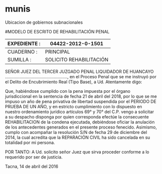 # munis
Ubicacion de gobiernos subnacionales


 #MODELO DE ESCRITO DE REHABILITACIÓN PENAL

EXPEDIENTE :  |  04422-2012-0-1501
--------------|--------------
CUADERNO    :  |  PRINCIPAL
SUMILLA         :  |  SOLICITO REHABILITACIÓN


SEÑOR JUEZ DEL TERCER JUZGADO PENAL LIQUIDADOR DE HUANCAYO
……………………………………………, en el Proceso Penal que se me instruyó por el Delito de Encubrimiento Real (Tipo Base), a Ud. Atentamente digo:

Que, habiéndose cumplido con la pena impuesta por el órgano jurisdiccional en la sentencia de fecha 21 de abril del 2018, por lo que se me impuso un año de pena privativa de libertad suspendida por el PERIODO DE PRUEBA DE UN AÑO, y en estricto cumplimiento con lo dispuesto en nuestro ordenamiento jurídico artículos 69° y 70° del C.P. vengo a solicitar a su despacho disponga por quien corresponda efectúe la consecuente REHABILITACION de la condena ejecutada, debiéndose oficiar la anulación de los antecedentes generados en el presente proceso fenecido. Asimismo, cumplo con acompañar la resolución S/N de fecha 29 de diciembre del 2014, la cual acredita que la REPARACIÓN CIVIL ha sido cancelada en su totalidad por mi persona.

POR TANTO: 
A Ud. solicito señor Juez que sirva proceder conforme a lo requerido por ser de justicia.

Tacna, 14 de abril del 2016
